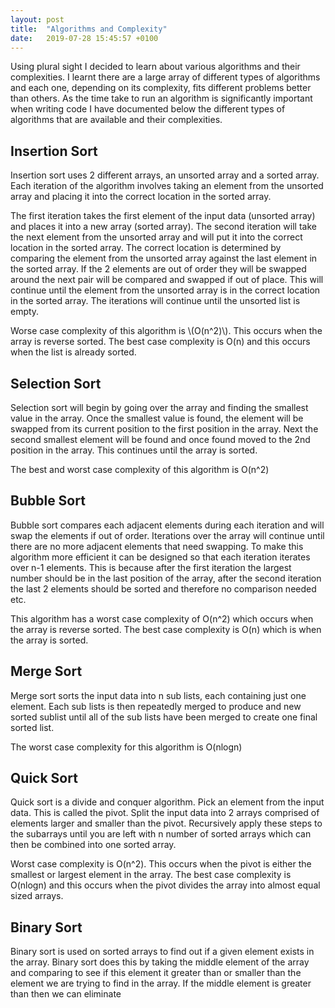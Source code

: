 ```yaml
---
layout: post
title:  "Algorithms and Complexity"
date:   2019-07-28 15:45:57 +0100
---
```


Using plural sight I decided to learn about various algorithms and their complexities. I learnt there are a large array of different types of algorithms and each one, depending on its complexity, fits different problems better than others. As the time take to run an algorithm is significantly important when writing code I have documented below the different types of algorithms that are available and their complexities.

## Insertion Sort

Insertion sort uses 2 different arrays, an unsorted array and a sorted array. Each iteration of the algorithm involves taking an element from the unsorted array and placing it into the correct location in the sorted array.

The first iteration takes the first element of the input data (unsorted array) and places it into a new array (sorted array). The second iteration will take the next element from the unsorted array and will put it into the correct location in the sorted array. The correct location is determined by comparing the element from the unsorted array against the last element in the sorted array. If the 2 elements are out of order they will be swapped around the next pair will be compared and swapped if out of place. This will continue until the element from the unsorted array is in the correct location in the sorted array. The iterations will continue until the unsorted list is empty.

Worse case complexity of this algorithm is \\(O(n^2)\\). This occurs when the array is reverse sorted. The best case complexity is O(n) and this occurs when the list is already sorted.

## Selection Sort

Selection sort will begin by going over the array and finding the smallest value in the array. Once the smallest value is found, the element will be swapped from its current position to the first position in the array. Next the second smallest element will be found and once found moved to the 2nd position in the array. This continues until the array is sorted.

The best and worst case complexity of this algorithm is O(n^2)

## Bubble Sort

Bubble sort compares each adjacent elements during each iteration and will swap the elements if out of order. Iterations over the array will continue until there are no more adjacent elements that need swapping. To make this algorithm more efficient it can be designed so that each iteration iterates over n-1 elements. This is because after the first iteration the largest number should be in the last position of the array, after the second iteration the last 2 elements should be sorted and therefore no comparison needed etc.

This algorithm has a worst case complexity of O(n^2) which occurs when the array is reverse sorted. The best case complexity is O(n) which is when the array is sorted.


## Merge Sort

Merge sort sorts the input data into n sub lists, each containing just one element. Each sub lists is then repeatedly merged to produce and new sorted sublist until all of the sub lists have been merged to create one final sorted list.

The worst case complexity for this algorithm is O(nlogn)

## Quick Sort

Quick sort is a divide and conquer algorithm. Pick an element from the input data. This is called the pivot. Split the input data into 2 arrays comprised of elements larger and smaller than the pivot. Recursively apply these steps to the subarrays until you are left with n number of sorted arrays which can then be combined into one sorted array.

Worst case complexity is O(n^2). This occurs when the pivot is either the smallest or largest element in the array. The best case complexity is O(nlogn) and this occurs when the pivot divides the array into almost equal sized arrays.

## Binary Sort

Binary sort is used on sorted arrays to find out if a given element exists in the array. Binary sort does this by taking the middle element of the array and comparing to see if this element it greater than or smaller than the element we are trying to find in the array. If the middle element is greater than then we can eliminate

<script src='https://cdnjs.cloudflare.com/ajax/libs/mathjax/2.7.5/latest.js?config=TeX-MML-AM_CHTML' async></script>